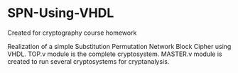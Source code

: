 # SPN-Using-VHDL
Created for cryptography course homework

Realization of a simple Substitution Permutation Network Block Cipher using VHDL.
TOP.v module is the complete cryptosystem.
MASTER.v module is created to run several cryptosystems for cryptanalysis.
